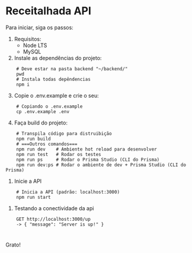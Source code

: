 # Receitalhada API 

Para iniciar, siga os passos:
1. Requisitos: 
   - Node LTS
   - MySQL
2. Instale as dependências do projeto:
```
    # Deve estar na pasta backend "~/backend/"
    pwd 
    # Instala todas depêndencias
    npm i 
```
3. Copie o .env.example e crie o seu:
```
    # Copiando o .env.example
    cp .env.example .env
```
4. Faça build do projeto:
```
    # Transpila código para distruibição
    npm run build
    # ===Outros comandos===
    npm run dev    # Ambiente hot reload para desenvolver
    npm run test   # Rodar os testes
    npm run ps     # Rodar o Prisma Studio (CLI do Prisma)
    npm run dev:ps # Rodar o ambiente de dev + Prisma Studio (CLI do Prisma)
```
1. Inicie a API
```
    # Inicia a API (padrão: localhost:3000)
    npm run start
```
1. Testando a conectividade da api
```
    GET http://localhost:3000/up
    -> { "message": "Server is up!" }
```

#

Grato!